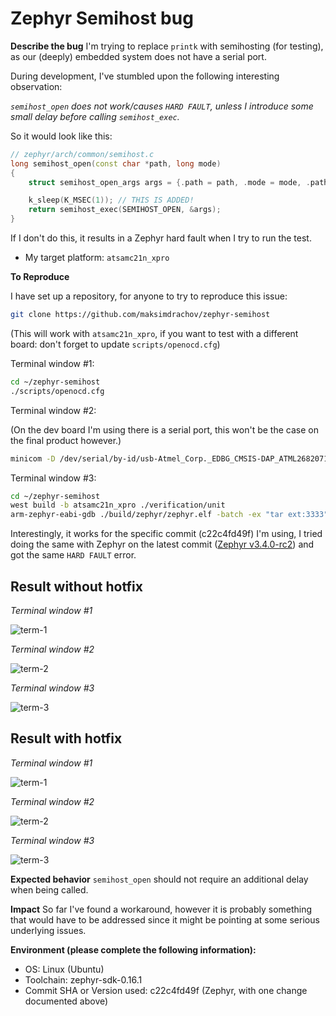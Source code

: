 # Zephyr Semihost bug

**Describe the bug**
 I'm trying to replace `printk` with semihosting (for testing), as our (deeply) embedded system does not have a serial port.

 During development, I've stumbled upon the following interesting observation:

*`semihost_open` does not work/causes `HARD FAULT`, unless I introduce some small delay before calling `semihost_exec`.*

So it would look like this:

```cpp
// zephyr/arch/common/semihost.c
long semihost_open(const char *path, long mode)
{
	struct semihost_open_args args = {.path = path, .mode = mode, .path_len = strlen(path)};

	k_sleep(K_MSEC(1)); // THIS IS ADDED!
	return semihost_exec(SEMIHOST_OPEN, &args);
}
```

If I don't do this, it results in a Zephyr hard fault when I try to run the test.

- My target platform: `atsamc21n_xpro`

**To Reproduce**

I have set up a repository, for anyone to try to reproduce this issue:

```bash
git clone https://github.com/maksimdrachov/zephyr-semihost
```

(This will work with `atsamc21n_xpro`, if you want to test with a different board: don't forget to update `scripts/openocd.cfg`)

Terminal window #1:

```bash
cd ~/zephyr-semihost
./scripts/openocd.cfg
```

Terminal window #2:

(On the dev board I'm using there is a serial port, this won't be the case on the final product however.)

```bash
minicom -D /dev/serial/by-id/usb-Atmel_Corp._EDBG_CMSIS-DAP_ATML2682071800002034-if01
```

Terminal window #3:

```bash
cd ~/zephyr-semihost
west build -b atsamc21n_xpro ./verification/unit
arm-zephyr-eabi-gdb ./build/zephyr/zephyr.elf -batch -ex "tar ext:3333" -ex "load" -ex "run"
```

Interestingly, it works for the specific commit (c22c4fd49f) I'm using, I tried doing the same with Zephyr on the latest commit ([Zephyr v3.4.0-rc2](https://github.com/zephyrproject-rtos/zephyr/commit/2ad1a24fd60d0df8cb45fb6ed6acf7b0d3820754)) and got the same `HARD FAULT` error.

## Result without hotfix

*Terminal window #1*

![term-1](images/error-term-1.png)

*Terminal window #2*

![term-2](images/error-term-2.png)

*Terminal window #3*

![term-3](images/error-term-3.png)

## Result with hotfix

*Terminal window #1*

![term-1](images/pass-term-1.png)

*Terminal window #2*

![term-2](images/pass-term-2.png)

*Terminal window #3*

![term-3](images/pass-term-3.png)

**Expected behavior**
`semihost_open` should not require an additional delay when being called.

**Impact**
So far I've found a workaround, however it is probably something that would have to be addressed since it might be pointing at some serious underlying issues.

**Environment (please complete the following information):**
 - OS: Linux (Ubuntu)
 - Toolchain: zephyr-sdk-0.16.1
 - Commit SHA or Version used: c22c4fd49f (Zephyr, with one change documented above)


